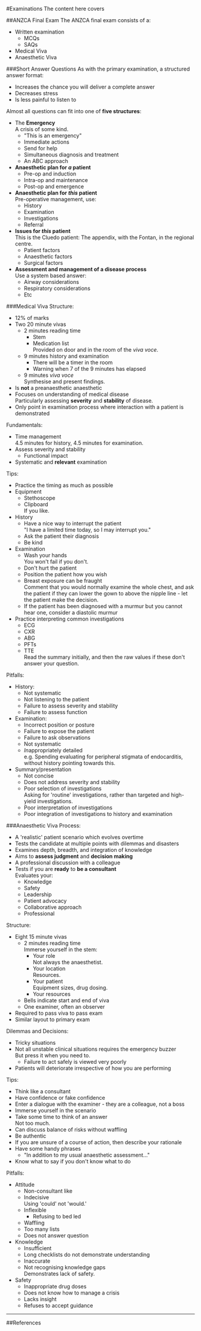 #Examinations
The content here covers


##ANZCA Final Exam
The ANZCA final exam consists of a:
* Written examination
	* MCQs
	* SAQs
* Medical Viva
* Anaesthetic Viva



###Short Answer Questions
As with the primary examination, a structured answer format:
* Increases the chance you will deliver a complete answer
* Decreases stress
* Is less painful to listen to


Almost all questions can fit into one of **five structures**:
* The **Emergency**  
A crisis of some kind.
	* "This is an emergency"
	* Immediate actions
	* Send for help
	* Simultaneous diagnosis and treatment
	* An ABC approach
* **Anaesthetic plan for *a* patient**
	* Pre-op and induction
	* Intra-op and maintenance
	* Post-op and emergence
* **Anaesthetic plan for *this* patient**  
Pre-operative management, use:
	* History
	* Examination
	* Investigations
	* Referral
* **Issues for *this* patient**  
This is the Cluedo patient: The appendix, with the Fontan, in the regional centre.
	* Patient factors
	* Anaesthetic factors
	* Surgical factors
* **Assessment and management of a disease process**  
Use a system based answer:
	* Airway considerations
	* Respiratory considerations
	* Etc



###Medical Viva
Structure:
* 12% of marks
* Two 20 minute vivas
	* 2 minutes reading time
		* Stem
		* Medication list  
		Provided on door and in the room of the *viva voce*.
	* 9 minutes history and examination  
		* There will be a timer in the room
		* Warning when 7 of the 9 minutes has elapsed
	* 9 minutes *viva voce*  
	Synthesise and present findings.
* Is **not** a preanaesthetic anaesthetic
* Focuses on understanding of medical disease  
Particularly assessing **severity** and **stability** of disease.  
* Only point in examination process where interaction with a patient is demonstrated


Fundamentals:
* Time management  
4.5 minutes for history, 4.5 minutes for examination.
* Assess severity and stability
	* Functional impact
* Systematic and **relevant** examination


Tips:
* Practice the timing as much as possible
* Equipment
	* Stethoscope
	* Clipboard  
	If you like.
* History
	* Have a nice way to interrupt the patient  
	"I have a limited time today, so I may interrupt you."
	* Ask the patient their diagnosis
	* Be kind
* Examination
	* Wash your hands  
	You won't fail if you don't.
	* Don't hurt the patient
	* Position the patient how you wish
	* Breast exposure can be fraught  
	Comment that you would normally examine the whole chest, and ask the patient if they can lower the gown to above the nipple line - let the patient make the decision.
	* If the patient has been diagnosed with a murmur but you cannot hear one, consider a diastolic murmur
* Practice interpreting common investigations
	* ECG
	* CXR
	* ABG
	* PFTs
	* TTE  
	Read the summary initially, and then the raw values if these don't answer your question.

Pitfalls:
* History:
	* Not systematic
	* Not listening to the patient
	* Failure to assess severity and stability
	* Failure to assess function
* Examination:
	* Incorrect position or posture
	* Failure to expose the patient
	* Failure to ask observations
	* Not systematic
	* *In*appropriately detailed  
	e.g. Spending evaluating for peripheral stigmata of endocarditis, without history pointing towards this.
* Summary/presentation
	* Not concise
	* Does not address severity and stability
	* Poor selection of investigations  
	Asking for 'routine' investigations, rather than targeted and high-yield investigations.
	* Poor interpretation of investigations
	* Poor integration of investigations to history and examination


###Anaesthetic Viva
Process:
* A 'realistic' patient scenario which evolves overtime
* Tests the candidate at multiple points with dilemmas and disasters
* Examines depth, breadth, and integration of knowledge
* Aims to **assess judgment** and **decision making**
* A professional discussion with a colleague
* Tests if you are **ready** to **be a consultant**  
Evaluates your:
	* Knowledge
	* Safety
	* Leadership
	* Patient advocacy
	* Collaborative approach
	* Professional


Structure:
* Eight 15 minute vivas
	* 2 minutes reading time  
	Immerse yourself in the stem:
		* Your role  
		Not always the anaesthetist.
		* Your location  
		Resources.
		* Your patient  
		Equipment sizes, drug dosing.
		* Your resources
	* Bells indicate start and end of viva
	* One examiner, often an observer
* Required to pass viva to pass exam
* Similar layout to primary exam


Dilemmas and Decisions:
* Tricky situations
* Not all unstable clinical situations requires the emergency buzzer  
But press it when you need to.
	* Failure to act safely is viewed very poorly
* Patients will deteriorate irrespective of how you are performing


Tips:
* Think like a consultant
* Have confidence or fake confidence
* Enter a dialogue with the examiner - they are a colleague, not a boss
* Immerse yourself in the scenario
* Take some time to think of an answer  
Not too much.
* Can discuss balance of risks without waffling
* Be authentic
* If you are unsure of a course of action, then describe your rationale
* Have some handy phrases
	* "In addition to my usual anaesthetic assessment..."
* Know what to say if you don't know what to do


Pitfalls:
* Attitude
	* Non-consultant like
	* Indecisive  
	Using 'could' not 'would.'
	* Inflexible
		* Refusing to bed led
	* Waffling
	* Too many lists
	* Does not answer question
* Knowledge
	* Insufficient
	* Long checklists do not demonstrate understanding
	* Inaccurate
	* Not recognising knowledge gaps  
	Demonstrates lack of safety.
* Safety
	* Inappropriate drug doses
	* Does not know how to manage a crisis
	* Lacks insight
	* Refuses to accept guidance


---
##References